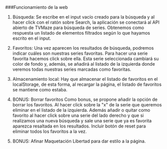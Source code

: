 ###Funcionamiento de la web

1. Búsqueda: Se escribe en el input vacío creado para la búsqueda y al hacer click con el ratón sobre Search, la aplicación se conectará al API abierto de TVMaze para búsqueda de series. Obtenemos como respuesta un listado de elementos filtrados según lo que hayamos escrito en el input.

2. Favoritos: Una vez aparecen los resultados de búsqueda, podremos indicar cuáles son nuestras series favoritas. Para hacer una serie favorita hacemos click sobre ella. Esta serie seleccionada cambiará su color de fondo y, además, se añadirá al listado de la izquierda donde veremos todas nuestras series marcadas como favoritas.

3. Almacenamiento local: Hay que almacenar el listado de favoritos en el localStorage, de esta forma, al recargar la página, el listado de favoritos se mantiene como estaba.

4. BONUS: Borrar favoritos Como bonus, se propone añadir la opción de borrar los favoritos. Al hacer click sobre la "x" de la serie que queremos eliminar en el listado de la izquierda. Además añadir o quitar como favorito al hacer click sobre una serie del lado derecho y que si realizamos una nueva búsqueda y sale una serie que ya es favorita aparezca resaltada en los resultados. Incluir botón de reset para eliminar todos los favoritos a la vez.

5. BONUS: Afinar Maquetación Libertad para dar estilo a la página.
